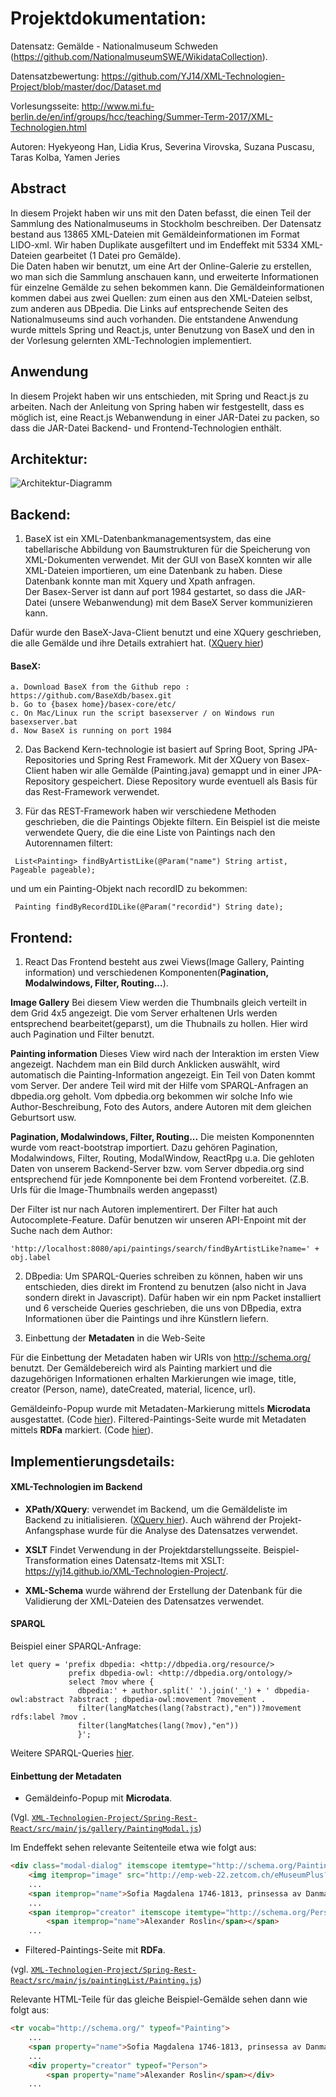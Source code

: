 # Projektdokumentation:

Datensatz: Gemälde - Nationalmuseum Schweden (https://github.com/NationalmuseumSWE/WikidataCollection). 

Datensatzbewertung: https://github.com/YJ14/XML-Technologien-Project/blob/master/doc/Dataset.md

Vorlesungsseite: http://www.mi.fu-berlin.de/en/inf/groups/hcc/teaching/Summer-Term-2017/XML-Technologien.html

Autoren: Hyekyeong Han, Lidia Krus, Severina Virovska, Suzana Puscasu, Taras Kolba, Yamen Jeries

## Abstract

In diesem Projekt haben wir uns mit den Daten befasst, die einen Teil der Sammlung des Nationalmuseums in Stockholm beschreiben. Der Datensatz bestand aus 13865 XML-Dateien mit Gemäldeinformationen im Format LIDO-xml.
Wir haben Duplikate ausgefiltert und im Endeffekt mit 5334 XML-Dateien gearbeitet (1 Datei pro Gemälde).<br />
Die Daten haben wir benutzt, um eine Art der Online-Galerie zu erstellen, wo man sich die Sammlung anschauen kann, und erweiterte Informationen für einzelne Gemälde zu sehen bekommen kann. Die Gemäldeinformationen kommen dabei aus zwei Quellen: 
zum einen aus den XML-Dateien selbst, zum anderen aus DBpedia. Die Links auf entsprechende Seiten des Nationalmuseums sind auch vorhanden. Die entstandene Anwendung wurde mittels Spring und React.js, unter Benutzung von BaseX und den in der Vorlesung gelernten XML-Technologien implementiert.

## Anwendung

In diesem Projekt haben wir uns entschieden, mit Spring und React.js zu arbeiten. Nach der Anleitung von Spring haben wir festgestellt, dass es möglich ist, eine React.js Webanwendung in einer JAR-Datei zu packen, so dass die JAR-Datei Backend- und Frontend-Technologien enthält.

## Architektur:

![Architektur-Diagramm](https://github.com/YJ14/XML-Technologien-Project/blob/master/doc/Architecture.jpg)

## Backend:

1. BaseX ist ein XML-Datenbankmanagementsystem, das eine tabellarische Abbildung von Baumstrukturen für die Speicherung von XML-Dokumenten verwendet. Mit der GUI von BaseX konnten wir alle XML-Dateien importieren, um eine Datenbank zu haben. Diese Datenbank konnte man mit Xquery und Xpath anfragen. <br /> 
Der Basex-Server ist dann auf port 1984 gestartet, so dass die JAR-Datei (unsere Webanwendung) mit dem BaseX Server kommunizieren kann. 

Dafür wurde den BaseX-Java-Client benutzt und eine XQuery geschrieben, die alle	
Gemälde und ihre Details extrahiert hat. ([XQuery hier](https://github.com/YJ14/XML-Technologien-Project/blob/master/Spring-Rest-React/src/main/resources/xq/all_paintings_2.xq))


#### BaseX:

    a. Download BaseX from the Github repo : https://github.com/BaseXdb/basex.git
    b. Go to {basex home}/basex-core/etc/
    c. On Mac/Linux run the script basexserver / on Windows run basexserver.bat
    d. Now BaseX is running on port 1984

2. Das Backend Kern-technologie ist basiert auf Spring Boot, Spring JPA-Repositories und Spring Rest Framework. Mit der XQuery von Basex-Client haben wir alle Gemälde (Painting.java) gemappt und in einer JPA-Repository gespeichert. Diese Repository wurde eventuell als Basis für das Rest-Framework verwendet.

3. Für das REST-Framework haben wir verschiedene Methoden geschrieben, die die Paintings Objekte filtern. Ein Beispiel ist die meiste verwendete Query, die die eine Liste von Paintings nach den Autorennamen filtert:


```
 List<Painting> findByArtistLike(@Param("name") String artist, Pageable pageable);
```

und um ein Painting-Objekt nach recordID zu bekommen: 

```
 Painting findByRecordIDLike(@Param("recordid") String date);
```


## Frontend:

1. React
Das Frontend besteht aus zwei Views(Image Gallery, Painting information) und verschiedenen Komponenten(**Pagination, Modalwindows, Filter, Routing...**). 

**Image Gallery**
Bei diesem View werden die Thumbnails gleich verteilt in dem Grid 4x5 angezeigt. Die vom Server erhaltenen Urls werden entsprechend bearbeitet(geparst), um die Thubnails zu hollen. Hier wird auch Pagination und Filter benutzt.

**Painting information**
Dieses View wird nach der Interaktion im ersten View angezeigt. Nachdem man ein Bild durch Anklicken auswählt, wird automatisch die Painting-Information angezeigt. Ein Teil von Daten kommt vom Server. Der andere Teil wird mit der Hilfe vom SPARQL-Anfragen an dbpedia.org geholt. 
Vom dpbedia.org bekommen wir solche Info wie Author-Beschreibung, Foto des Autors, andere Autoren mit dem gleichen Geburtsort usw.
        
**Pagination, Modalwindows, Filter, Routing...**
Die meisten Komponennten wurde vom react-bootstrap importiert. Dazu gehören Pagination, Modalwindows, Filter, Routing, ModalWindow, ReactRpg u.a. Die gehloten Daten von unserem Backend-Server bzw. vom Server dbpedia.org sind entsprechend für jede Komnponente bei dem Frontend vorbereitet. (Z.B. Urls für die Image-Thumbnails werden angepasst)

Der Filter ist nur nach Autoren implementirert. Der Filter hat auch Autocomplete-Feature. Dafür benutzen wir unseren API-Enpoint mit der Suche nach dem Author:
```
'http://localhost:8080/api/paintings/search/findByArtistLike?name=' + obj.label
```

2. DBpedia: Um SPARQL-Queries schreiben zu können, haben wir uns entschieden, dies direkt im 
Frontend zu benutzen (also nicht in Java sondern direkt in Javascript). Dafür haben wir 
ein npm Packet installiert und 6 verscheide Queries geschrieben, die uns von 
DBpedia, extra Informationen über die Paintings und ihre Künstlern liefern.

3. Einbettung der **Metadaten** in die Web-Seite

Für die Einbettung der Metadaten haben wir URIs von http://schema.org/ benutzt. 
Der Gemäldebereich wird als Painting markiert und die dazugehörigen Informationen erhalten Markierungen wie image, title, creator (Person, name), dateCreated, material, licence, url). 

Gemäldeinfo-Popup wurde mit Metadaten-Markierung mittels **Microdata** ausgestattet. 
(Code [hier](https://github.com/YJ14/XML-Technologien-Project/blob/master/Spring-Rest-React/src/main/js/gallery/PaintingModal.js)). 
Filtered-Paintings-Seite wurde mit Metadaten mittels **RDFa** markiert. 
(Code [hier](https://github.com/YJ14/XML-Technologien-Project/blob/master/Spring-Rest-React/src/main/js/paintingList/Painting.js)).

## Implementierungsdetails:

#### XML-Technologien im Backend

- **XPath/XQuery**: verwendet im Backend, um die Gemäldeliste im Backend zu initialisieren. 
([XQuery hier](https://github.com/YJ14/XML-Technologien-Project/blob/master/Spring-Rest-React/src/main/resources/xq/all_paintings_2.xq)). Auch während der Projekt-Anfangsphase wurde für die Analyse des Datensatzes verwendet.

- **XSLT** Findet Verwendung in der Projektdarstellungsseite. Beispiel-Transformation eines Datensatz-Items mit XSLT: https://yj14.github.io/XML-Technologien-Project/. 

- **XML-Schema** wurde während der Erstellung der Datenbank für die Validierung der XML-Dateien des Datensatzes verwendet. 

#### SPARQL

Beispiel einer SPARQL-Anfrage:

```
let query = 'prefix dbpedia: <http://dbpedia.org/resource/> 
             prefix dbpedia-owl: <http://dbpedia.org/ontology/> 
             select ?mov where { 
               dbpedia:' + author.split(' ').join('_') + ' dbpedia-owl:abstract ?abstract ; dbpedia-owl:movement ?movement . 
               filter(langMatches(lang(?abstract),"en"))?movement rdfs:label ?mov .
               filter(langMatches(lang(?mov),"en"))
               }';
```
 
Weitere SPARQL-Queries [hier](https://github.com/YJ14/XML-Technologien-Project/blob/master/Spring-Rest-React/src/main/js/gallery/PaintingModal.js). 

#### Einbettung der Metadaten

- Gemäldeinfo-Popup mit **Microdata**. 

(Vgl. [`XML-Technologien-Project/Spring-Rest-React/src/main/js/gallery/PaintingModal.js`](https://github.com/YJ14/XML-Technologien-Project/blob/master/Spring-Rest-React/src/main/js/gallery/PaintingModal.js))

Im Endeffekt sehen relevante Seitenteile etwa wie folgt aus:

```html
<div class="modal-dialog" itemscope itemtype="http://schema.org/Painting">
    <img itemprop="image" src="http://emp-web-22.zetcom.ch/eMuseumPlus?service=ImageAsset&module=collection&objectId=101028&viewType=detailView&resolution=superImageResolution" width="100%">
    ...
    <span itemprop="name">Sofia Magdalena 1746-1813, prinsessa av Danmark, drottning av Sverige, gift med Gustav III</span>
    ...
    <span itemprop="creator" itemscope itemtype="http://schema.org/Person">
        <span itemprop="name">Alexander Roslin</span></span>
    ...
```

- Filtered-Paintings-Seite mit **RDFa**.

(vgl. [`XML-Technologien-Project/Spring-Rest-React/src/main/js/paintingList/Painting.js`](https://github.com/YJ14/XML-Technologien-Project/blob/master/Spring-Rest-React/src/main/js/paintingList/Painting.js))

Relevante HTML-Teile für das gleiche Beispiel-Gemälde sehen dann wie folgt aus:

```html
<tr vocab="http://schema.org/" typeof="Painting">
    ...
    <span property="name">Sofia Magdalena 1746-1813, prinsessa av Danmark, drottning av Sverige, gift med Gustav III</span>
    ...
    <div property="creator" typeof="Person">
        <span property="name">Alexander Roslin</span></div>
    ...
```
